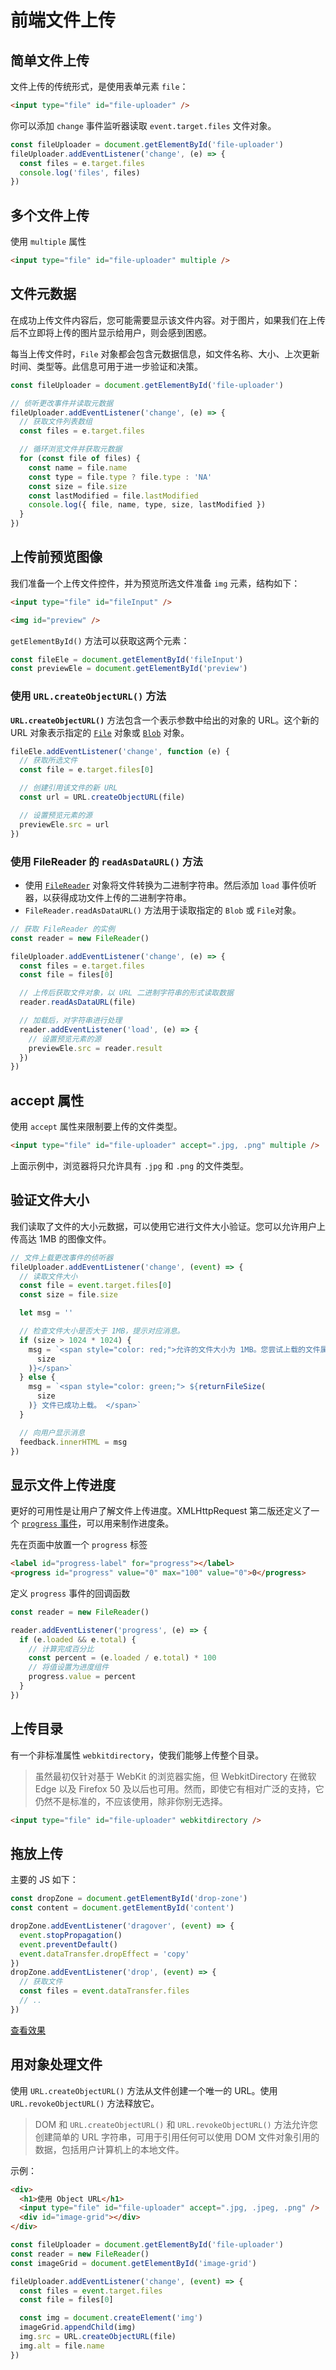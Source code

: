 # 前端文件上传

## 简单文件上传

文件上传的传统形式，是使用表单元素 `file`：

```html
<input type="file" id="file-uploader" />
```

你可以添加 `change` 事件监听器读取 `event.target.files` 文件对象。

```js
const fileUploader = document.getElementById('file-uploader')
fileUploader.addEventListener('change', (e) => {
  const files = e.target.files
  console.log('files', files)
})
```

## 多个文件上传

使用 `multiple` 属性

```html
<input type="file" id="file-uploader" multiple />
```

## 文件元数据

在成功上传文件内容后，您可能需要显示该文件内容。对于图片，如果我们在上传后不立即将上传的图片显示给用户，则会感到困惑。

每当上传文件时，`File` 对象都会包含元数据信息，如文件名称、大小、上次更新时间、类型等。此信息可用于进一步验证和决策。

```js
const fileUploader = document.getElementById('file-uploader')

// 侦听更改事件并读取元数据
fileUploader.addEventListener('change', (e) => {
  // 获取文件列表数组
  const files = e.target.files

  // 循环浏览文件并获取元数据
  for (const file of files) {
    const name = file.name
    const type = file.type ? file.type : 'NA'
    const size = file.size
    const lastModified = file.lastModified
    console.log({ file, name, type, size, lastModified })
  }
})
```

## 上传前预览图像

我们准备一个上传文件控件，并为预览所选文件准备 `img` 元素，结构如下：

```html
<input type="file" id="fileInput" />

<img id="preview" />
```

`getElementById()` 方法可以获取这两个元素：

```js
const fileEle = document.getElementById('fileInput')
const previewEle = document.getElementById('preview')
```

### 使用 `URL.createObjectURL()` 方法

**`URL.createObjectURL()`** 方法包含一个表示参数中给出的对象的 URL。这个新的 URL 对象表示指定的 [`File`](https://developer.mozilla.org/zh-CN/docs/Web/API/File) 对象或 [`Blob`](https://developer.mozilla.org/zh-CN/docs/Web/API/Blob) 对象。

```js
fileEle.addEventListener('change', function (e) {
  // 获取所选文件
  const file = e.target.files[0]

  // 创建引用该文件的新 URL
  const url = URL.createObjectURL(file)

  // 设置预览元素的源
  previewEle.src = url
})
```

### 使用 FileReader 的 `readAsDataURL()` 方法

- 使用 [`FileReader`](http://www.w3.org/TR/FileAPI/#FileReader-interface) 对象将文件转换为二进制字符串。然后添加 `load` 事件侦听器，以获得成功文件上传的二进制字符串。
- `FileReader.readAsDataURL()` 方法用于读取指定的 `Blob` 或 `File`对象。

```js
// 获取 FileReader 的实例
const reader = new FileReader()

fileUploader.addEventListener('change', (e) => {
  const files = e.target.files
  const file = files[0]

  // 上传后获取文件对象，以 URL 二进制字符串的形式读取数据
  reader.readAsDataURL(file)

  // 加载后，对字符串进行处理
  reader.addEventListener('load', (e) => {
    // 设置预览元素的源
    previewEle.src = reader.result
  })
})
```

## accept 属性

使用 `accept` 属性来限制要上传的文件类型。

```html
<input type="file" id="file-uploader" accept=".jpg, .png" multiple />
```

上面示例中，浏览器将只允许具有 `.jpg` 和 `.png` 的文件类型。

## 验证文件大小

我们读取了文件的大小元数据，可以使用它进行文件大小验证。您可以允许用户上传高达 1MB 的图像文件。

```js
// 文件上载更改事件的侦听器
fileUploader.addEventListener('change', (event) => {
  // 读取文件大小
  const file = event.target.files[0]
  const size = file.size

  let msg = ''

  // 检查文件大小是否大于 1MB，提示对应消息。
  if (size > 1024 * 1024) {
    msg = `<span style="color: red;">允许的文件大小为 1MB。您尝试上载的文件属于${returnFileSize(
      size
    )}</span>`
  } else {
    msg = `<span style="color: green;"> ${returnFileSize(
      size
    )} 文件已成功上载。 </span>`
  }

  // 向用户显示消息
  feedback.innerHTML = msg
})
```

## 显示文件上传进度

更好的可用性是让用户了解文件上传进度。XMLHttpRequest 第二版还定义了一个 [`progress` 事件](https://developer.mozilla.org/en-US/docs/DOM/XMLHttpRequest/Using_XMLHttpRequest#Monitoring_progress)，可以用来制作进度条。

先在页面中放置一个 `progress` 标签

```html
<label id="progress-label" for="progress"></label>
<progress id="progress" value="0" max="100" value="0">0</progress>
```

定义 `progress` 事件的回调函数

```js
const reader = new FileReader()

reader.addEventListener('progress', (e) => {
  if (e.loaded && e.total) {
    // 计算完成百分比
    const percent = (e.loaded / e.total) * 100
    // 将值设置为进度组件
    progress.value = percent
  }
})
```

## 上传目录

有一个非标准属性 `webkitdirectory`，使我们能够上传整个目录。

> 虽然最初仅针对基于 WebKit 的浏览器实施，但 WebkitDirectory 在微软 Edge 以及 Firefox 50 及以后也可用。然而，即使它有相对广泛的支持，它仍然不是标准的，不应该使用，除非你别无选择。

```html
<input type="file" id="file-uploader" webkitdirectory />
```

## 拖放上传

主要的 JS 如下：

```js
const dropZone = document.getElementById('drop-zone')
const content = document.getElementById('content')

dropZone.addEventListener('dragover', (event) => {
  event.stopPropagation()
  event.preventDefault()
  event.dataTransfer.dropEffect = 'copy'
})
dropZone.addEventListener('drop', (event) => {
  // 获取文件
  const files = event.dataTransfer.files
  // ..
})
```

[查看效果](https://codepen.io/atapas/pen/ExyVoXN)

## 用对象处理文件

使用 `URL.createObjectURL()` 方法从文件创建一个唯一的 URL。使用 `URL.revokeObjectURL()` 方法释放它。

> DOM 和 `URL.createObjectURL()` 和 `URL.revokeObjectURL()` 方法允许您创建简单的 URL 字符串，可用于引用任何可以使用 DOM 文件对象引用的数据，包括用户计算机上的本地文件。

示例：

```html
<div>
  <h1>使用 Object URL</h1>
  <input type="file" id="file-uploader" accept=".jpg, .jpeg, .png" />
  <div id="image-grid"></div>
</div>
```

```js
const fileUploader = document.getElementById('file-uploader')
const reader = new FileReader()
const imageGrid = document.getElementById('image-grid')

fileUploader.addEventListener('change', (event) => {
  const files = event.target.files
  const file = files[0]

  const img = document.createElement('img')
  imageGrid.appendChild(img)
  img.src = URL.createObjectURL(file)
  img.alt = file.name
})
```
